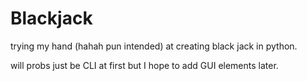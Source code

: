 # Blackjack
trying my hand (hahah pun intended) at creating black jack in python.

will probs just be CLI at first but I hope to add GUI elements later.
